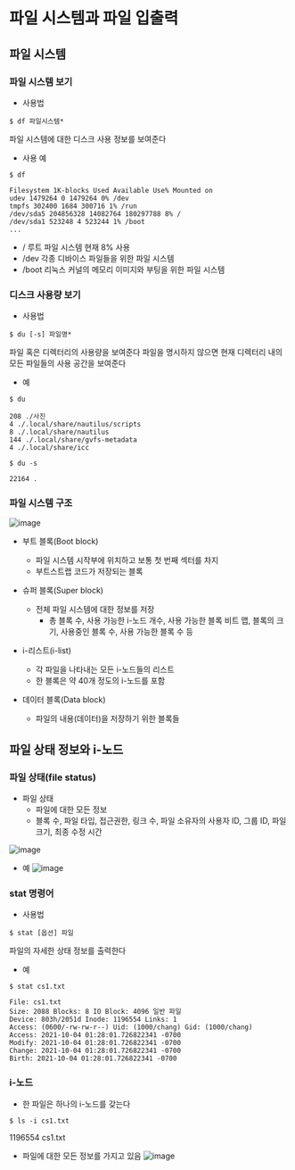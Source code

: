 # 파일 시스템과 파일 입출력 

## 파일 시스템 

### 파일 시스템 보기 
- 사용법
```
$ df 파일시스템*
```
파일 시스템에 대한 디스크 사용 정보를 보여준다

- 사용 예
```
$ df
```
```
Filesystem 1K-blocks Used Available Use% Mounted on
udev 1479264 0 1479264 0% /dev
tmpfs 302400 1684 300716 1% /run
/dev/sda5 204856328 14082764 180297788 8% /
/dev/sda1 523248 4 523244 1% /boot
... 
```
- / 루트 파일 시스템 현재 8% 사용
- /dev 각종 디바이스 파일들을 위한 파일 시스템
- /boot 리눅스 커널의 메모리 이미지와 부팅을 위한 파일 시스템

### 디스크 사용량 보기 
- 사용법
```
$ du [-s] 파일명*
```
파일 혹은 디렉터리의 사용량을 보여준다 파일을 명시하지 않으면 현재
디렉터리 내의 모든 파일들의 사용 공간을 보여준다

- 예
```
$ du
```
```
208 ./사진
4 ./.local/share/nautilus/scripts
8 ./.local/share/nautilus
144 ./.local/share/gvfs-metadata
4 ./.local/share/icc
```
```
$ du -s
```
```
22164 .
```
### 파일 시스템 구조 

![image](https://github.com/user-attachments/assets/67eb3bdb-4f8e-4d13-b378-f0d0cd61fc22)

- 부트 블록(Boot block)
  - 파일 시스템 시작부에 위치하고 보통 첫 번째 섹터를 차지
  - 부트스트랩 코드가 저장되는 블록

- 슈퍼 블록(Super block)
  - 전체 파일 시스템에 대한 정보를 저장
    - 총 블록 수, 사용 가능한 i-노드 개수, 사용 가능한 블록 비트 맵, 블록의 크기, 사용중인 블록 수, 사용 가능한 블록 수 등

- i-리스트(i-list)
  - 각 파일을 나타내는 모든 i-노드들의 리스트
  - 한 블록은 약 40개 정도의 i-노드를 포함
 
- 데이터 블록(Data block)
  - 파일의 내용(데이터)을 저장하기 위한 블록들    

## 파일 상태 정보와 i-노드 

### 파일 상태(file status) 
- 파일 상태
  - 파일에 대한 모든 정보
  - 블록 수, 파일 타입, 접근권한, 링크 수, 파일 소유자의 사용자 ID, 그룹 ID, 파일 크기, 최종 수정 시간

![image](https://github.com/user-attachments/assets/9c413301-45d6-4610-af8c-bf68607a843a)

- 예
![image](https://github.com/user-attachments/assets/9b355ad9-d00a-4caa-a231-6d50f24704c7)

### stat 명령어 
- 사용법
```
$ stat [옵션] 파일
```
파일의 자세한 상태 정보를 출력한다

- 예
```
$ stat cs1.txt
```
```
File: cs1.txt
Size: 2088 Blocks: 8 IO Block: 4096 일반 파일
Device: 803h/2051d Inode: 1196554 Links: 1
Access: (0600/-rw-rw-r--) Uid: (1000/chang) Gid: (1000/chang)
Access: 2021-10-04 01:28:01.726822341 -0700
Modify: 2021-10-04 01:28:01.726822341 -0700
Change: 2021-10-04 01:28:01.726822341 -0700
Birth: 2021-10-04 01:28:01.726822341 -0700
```

### i-노드
- 한 파일은 하나의 i-노드를 갖는다
```
$ ls -i cs1.txt
```
1196554 cs1.txt
- 파일에 대한 모든 정보를 가지고 있음
![image](https://github.com/user-attachments/assets/8413e54b-370c-411d-b09e-db07b46e038a)















